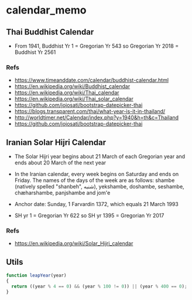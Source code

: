 # calendar_memo

## Thai Buddhist Calendar

- From 1941, Buddhist Yr 1 = Gregorian Yr 543 so Gregorian Yr 2018 = Buddhist Yr 2561

### Refs
- https://www.timeanddate.com/calendar/buddhist-calendar.html
- https://en.wikipedia.org/wiki/Buddhist_calendar
- https://en.wikipedia.org/wiki/Thai_calendar
- https://en.wikipedia.org/wiki/Thai_solar_calendar
- https://github.com/jojosati/bootstrap-datepicker-thai
- https://blogs.transparent.com/thai/what-year-is-it-in-thailand/
- http://worldtimer.net/Calendar/index.php?y=1940&h=th&c=Thailand
- https://github.com/jojosati/bootstrap-datepicker-thai


## Iranian Solar Hijri Calendar
- The Solar Hijri year begins about 21 March of each Gregorian year and ends about 20 March of the next year

- In the Iranian calendar, every week begins on Saturday and ends on Friday. The names of the days of the week are as follows: shambe (natively spelled "shanbeh", شنبه), yekshambe, doshambe, seshambe, chæharshambe, panjshambe and jom'e

- Anchor date: Sunday, 1 Farvardin 1372, which equals 21 March 1993

- SH yr 1 = Gregorian Yr 622 so SH yr 1395 = Gregorian Yr 2017


### Refs
- https://en.wikipedia.org/wiki/Solar_Hijri_calendar


## Utils
```js
function leapYear(year)
{
  return ((year % 4 == 0) && (year % 100 != 0)) || (year % 400 == 0);
}
```
